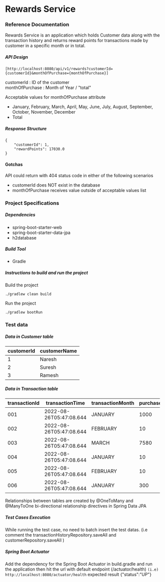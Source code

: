 # Rewards Service

### Reference Documentation
Rewards Service is an application which holds Customer data along with the transaction history and returns reward points for transactions made by customer in a specific month or in total.

##### API Design
```[http://localhost:8080/api/v1/rewards?customerId={customerId}&monthOfPurchase={monthOfPurchase}]```

customerId : ID of the customer  
monthOfPurchase : Month of Year / "total"  

Acceptable values for monthOfPurchase attribute  
 * January, February, March, April, May, June,
   July, August, September, October, November, December
 * Total

##### Response Structure
```
{
    "customerId": 1,
    "rewardPoints": 17030.0
}
```

#### Gotchas
API could return with 404 status code in either of the following scenarios
 * customerId does NOT exist in the database
 * monthOfPurchase receives value outside of acceptable values list

### Project Specifications

##### Dependencies 
 * spring-boot-starter-web
 * spring-boot-starter-data-jpa
 * h2database

##### Build Tool
 * Gradle

##### Instructions to build and run the project
Build the project
```
./gradlew clean build
```

Run the project
```
./gradlew bootRun
```

### Test data
##### Data in Customer table
customerId | customerName 
--- | --- 
1 | Naresh
2 | Suresh
3 | Ramesh

##### Data in Transaction table
transactionId | transactionTime | transactionMonth | purchaseValue | customerId
--- | --- | --- | --- | ---
001 | 2022-08-26T05:47:08.644 | JANUARY | 1000 | 1
002 | 2022-08-26T05:47:08.644 | FEBRUARY | 10 | 1
003 | 2022-08-26T05:47:08.644 | MARCH | 7580 | 1
004 | 2022-08-26T05:47:08.644 | JANUARY | 10 | 2
005 | 2022-08-26T05:47:08.644 | FEBRUARY | 10 | 2
006 | 2022-08-26T05:47:08.644 | JANUARY | 300 | 3

Relationships between tables are created by @OneToMany and @ManyToOne bi-directional relationship directives in Spring Data JPA

##### Test Cases Execution

While running the test case, no need to batch insert the test datas. (i.e comment the transactionHistoryRepository.saveAll and customerRepository.saveAll )

##### Spring Boot Actuator

Add the dependency for the Spring Boot Actuator in build.gradle and run the application then hit the url with default endpoint (/actuator/health)
```(i.e) http://localhost:8080/actuator/health``` expected result {"status":"UP"}